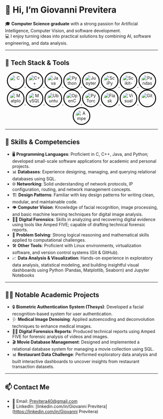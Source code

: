# 👋 Hi, I’m Giovanni Previtera

🎓 **Computer Science graduate** with a strong passion for Artificial Intelligence, Computer Vision, and software development.  
💻 I enjoy turning ideas into practical solutions by combining AI, software engineering, and data analysis.  

---


## 🚀 Tech Stack & Tools

<p align="center">
  <a href="https://isocpp.org/" target="_blank">
    <img src="https://cdn.jsdelivr.net/gh/devicons/devicon/icons/c/c-original.svg" alt="C" width="40" height="40" style="border:3px solid black; border-radius:50%; padding:6px; background-color:white;"/>
  </a>
  <a href="https://isocpp.org/" target="_blank">
    <img src="https://cdn.jsdelivr.net/gh/devicons/devicon/icons/cplusplus/cplusplus-original.svg" alt="C++" width="40" height="40" style="border:3px solid black; border-radius:50%; padding:6px; background-color:white;"/>
  </a>
  <a href="https://www.java.com" target="_blank">
    <img src="https://cdn.jsdelivr.net/gh/devicons/devicon/icons/java/java-original.svg" alt="Java" width="40" height="40" style="border:3px solid black; border-radius:50%; padding:6px; background-color:white;"/>
  </a>
  <a href="https://www.python.org" target="_blank">
    <img src="https://cdn.jsdelivr.net/gh/devicons/devicon/icons/python/python-original.svg" alt="Python" width="40" height="40" style="border:3px solid black; border-radius:50%; padding:6px; background-color:white;"/>
  </a>
  <a href="https://jupyter.org/" target="_blank">
    <img src="https://cdn.jsdelivr.net/gh/devicons/devicon/icons/jupyter/jupyter-original.svg" alt="Jupyter Notebook" width="40" height="40" style="border:3px solid black; border-radius:50%; padding:6px; background-color:white;"/>
  </a>
  <a href="https://scipy.org/" target="_blank">
    <img src="https://raw.githubusercontent.com/scipy/scipy/main/doc/source/_static/scipy_logo.svg" alt="SciPy" width="40" height="40" style="border:3px solid black; border-radius:50%; padding:6px; background-color:white;"/>
  </a>
  <a href="https://scikit-learn.org/" target="_blank">
    <img src="https://upload.wikimedia.org/wikipedia/commons/0/05/Scikit_learn_logo_small.svg" alt="Scikit-learn" width="40" height="40" style="border:3px solid black; border-radius:50%; padding:6px; background-color:white;"/>
  </a>
  <a href="https://pandas.pydata.org/" target="_blank">
    <img src="https://pandas.pydata.org/static/img/pandas_mark.svg" alt="Pandas" width="40" height="40" style="border:3px solid black; border-radius:50%; padding:6px; background-color:white;"/>
  </a>
  <a href="https://matplotlib.org/" target="_blank">
    <img src="https://matplotlib.org/_static/images/logo2.svg" alt="Matplotlib" width="40" height="40" style="border:3px solid black; border-radius:50%; padding:6px; background-color:white;"/>
  </a>
  <a href="https://www.mysql.com/" target="_blank">
    <img src="https://cdn.jsdelivr.net/gh/devicons/devicon/icons/mysql/mysql-original.svg" alt="MySQL" width="40" height="40" style="border:3px solid black; border-radius:50%; padding:6px; background-color:white;"/>
  </a>
  <a href="https://ubuntu.com/" target="_blank">
    <img src="https://cdn.jsdelivr.net/gh/devicons/devicon/icons/ubuntu/ubuntu-plain.svg" alt="Ubuntu" width="40" height="40" style="border:3px solid black; border-radius:50%; padding:6px; background-color:white;"/>
  </a>
  <a href="https://opencv.org/" target="_blank">
    <img src="https://cdn.jsdelivr.net/gh/devicons/devicon/icons/opencv/opencv-original.svg" alt="OpenCV" width="40" height="40" style="border:3px solid black; border-radius:50%; padding:6px; background-color:white;"/>
  </a>
  <a href="https://pytorch.org/" target="_blank">
    <img src="https://cdn.jsdelivr.net/gh/devicons/devicon/icons/pytorch/pytorch-original.svg" alt="PyTorch" width="40" height="40" style="border:3px solid black; border-radius:50%; padding:6px; background-color:white;"/>
  </a>
  <a href="https://flask.palletsprojects.com/" target="_blank">
    <img src="https://cdn.jsdelivr.net/gh/devicons/devicon/icons/flask/flask-original.svg" alt="Flask" width="40" height="40" style="border:3px solid black; border-radius:50%; padding:6px; background-color:white;"/>
  </a>
  <a href="https://visualstudio.microsoft.com/" target="_blank">
    <img src="https://cdn.jsdelivr.net/gh/devicons/devicon/icons/visualstudio/visualstudio-plain.svg" alt="Visual Studio" width="40" height="40" style="border:3px solid black; border-radius:50%; padding:6px; background-color:white;"/>
  </a>
  <a href="https://git-scm.com/" target="_blank">
    <img src="https://cdn.jsdelivr.net/gh/devicons/devicon/icons/git/git-original.svg" alt="Git" width="40" height="40" style="border:3px solid black; border-radius:50%; padding:6px; background-color:white;"/>
  </a>
  <a href="https://ampedsoftware.com/five" target="_blank">
    <img src="https://ampedsoftware.com/images/products/five/FIVE-logo-color.svg" alt="Amped FIVE" width="40" height="40" style="border:3px solid black; border-radius:50%; padding:6px; background-color:white;"/>
  </a>
</p>

 


---

## 📂 Skills & Competencies

- 🖥️ **Programming Languages**: Proficient in C, C++, Java, and Python; developed small-scale software applications for academic and personal projects.
- 📊 **Databases**: Experience designing, managing, and querying relational databases using SQL.
- 🌐 **Networking**: Solid understanding of network protocols, IP configuration, routing, and network management concepts.
- 🏗️ **Design Patterns**: Familiar with key design patterns for writing clean, modular, and maintainable code.
- 👁️ **Computer Vision**: Knowledge of facial recognition, image processing, and basic machine learning techniques for digital image analysis.
- 🕵️‍♂️ **Digital Forensics**: Skills in analyzing and recovering digital evidence using tools like Amped FIVE; capable of drafting technical forensic reports.
- 🧠 **Problem Solving**: Strong logical reasoning and mathematical skills applied to computational challenges.
- 🛠️ **Other Tools**: Proficient with Linux environments, virtualization software, and version control systems (Git & GitHub).
- 📈 **Data Analysis & Visualization**: Hands-on experience in exploratory data analysis, statistical modeling, and building insightful visual dashboards using Python (Pandas, Matplotlib, Seaborn) and Jupyter Notebooks


---

## 👨‍💻 Notable Academic Projects

- 🔒 **Biometric Authentication System (Thesys)**: Developed a facial recognition-based system for user authentication.  
- 🩺 **Medical Image Denoising**: Applied autoencoding and deconvolution techniques to enhance medical images.  
- 🕵️‍♂️ **Digital Forensics Reports**: Produced technical reports using Amped FIVE for forensic analysis of videos and images.  
- 🎬 **Movie Database Management**: Designed and implemented a relational database system for managing a movie collection using SQL.
- 📊 **Restaurant Data Challenge**: Performed exploratory data analysis and built interactive dashboards to uncover insights from restaurant transaction datasets.
---


## 📫 Contact Me

- 📧 Email: [Previtera40@gmail.com](mailto:Previtera40@gmail.com)
- 💼 LinkedIn: [linkedin.com/in/Giovanni Previtera](https://linkedin.com/in/Giovanni Previtera)
